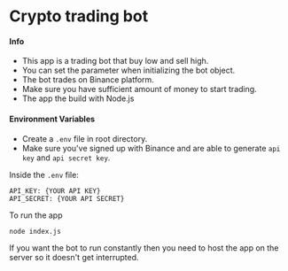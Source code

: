# Crypto trading bot

#### Info
- This app is a trading bot that buy low and sell high.
- You can set the parameter when initializing the bot object.
- The bot trades on Binance platform.
- Make sure you have sufficient amount of money to start trading.
- The app the build with Node.js

#### Environment Variables
- Create a `.env` file in root directory.
- Make sure you've signed up with Binance and are able to generate `api key` and `api secret key`.


Inside the `.env` file:
```
API_KEY: {YOUR API KEY}
API_SECRET: {YOUR API SECRET}
```

To run the app
```
node index.js
```


If you want the bot to run constantly then you need to host the app on the server so it doesn't get interrupted.
